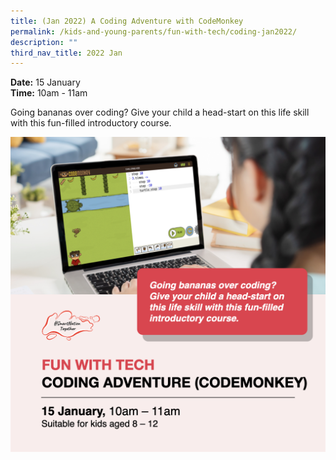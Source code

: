 ```yaml
---
title: (Jan 2022) A Coding Adventure with CodeMonkey
permalink: /kids-and-young-parents/fun-with-tech/coding-jan2022/
description: ""
third_nav_title: 2022 Jan
---
```

**Date:** 15 January
<br> **Time:** 10am - 11am

Going bananas over coding? Give your child a head-start on this life skill with this fun-filled introductory course. 

![Coding workshop for kids](/images/15-jan-kids.png)
